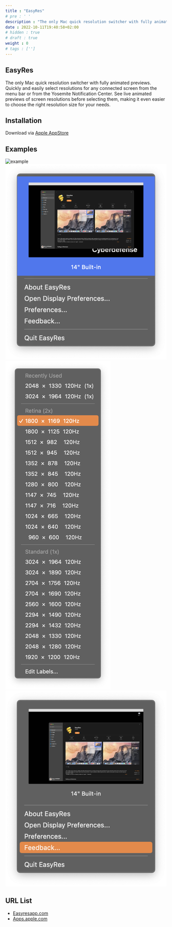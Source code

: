 ```yaml
---
title : "EasyRes"
# pre : ' '
description : "The only Mac quick resolution switcher with fully animated previews."
date : 2022-10-11T19:40:58+02:00
# hidden : true
# draft : true
weight : 0
# tags : ['']
---
```


## EasyRes

The only Mac quick resolution switcher with fully animated previews. Quickly and easily select resolutions for any connected screen from the menu bar or from the Yosemite Notification Center. See live animated previews of screen resolutions before selecting them, making it even easier to choose the right resolution size for your needs.

## Installation

Download via [Apple AppStore](https://apps.apple.com/app/easyres/id688211836?ls=1&mt=12)

## Examples

![example](images/example1.png)
![example](images/example2.png)
![example](images/example3.png)
![example](images/example4.png)

## URL List

* [Easyresapp.com](http://easyresapp.com/)
* [Apps.apple.com](https://apps.apple.com/app/easyres/id688211836?ls=1&mt=12)
